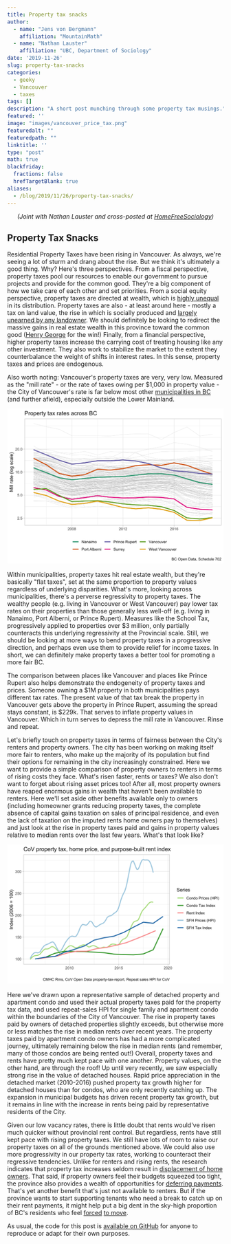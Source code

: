 ```yaml
---
title: Property tax snacks
author: 
  - name: "Jens von Bergmann"
    affiliation: "MountainMath"
  - name: "Nathan Lauster"
    affiliation: "UBC, Department of Sociology"
date: '2019-11-26'
slug: property-tax-snacks
categories:
  - geeky
  - Vancouver
  - taxes
tags: []
description: "A short post munching through some property tax musings."
featured: ''
image: "images/vancouver_price_tax.png"
featuredalt: ""
featuredpath: ""
linktitle: ''
type: "post"
math: true
blackfriday:
  fractions: false
  hrefTargetBlank: true
aliases:
  - /blog/2019/11/26/property-tax-snacks/
---
```


<p style="text-align:center;"><i>(Joint with Nathan Lauster and cross-posted at <a href="https://homefreesociology.com/2019/11/27/property-tax-snacks/" target="_blank">HomeFreeSociology</a>)</i></p>



## Property Tax Snacks

Residential Property Taxes have been rising in Vancouver. As always, we're seeing a lot of sturm and drang about the rise. But we think it's ultimately a good thing. Why? Here's three perspectives. From a fiscal perspective, property taxes pool our resources to enable our government to pursue projects and provide for the common good. They're a big component of how we take care of each other and set priorities. From a social equity perspective, property taxes are directed at wealth, which is [highly unequal](https://www150.statcan.gc.ca/t1/tbl1/en/tv.action?pid=1110004901) in its distribution. Property taxes are also - at least around here - mostly a tax on land value, the rise in which is socially produced and [largely unearned by any landowner](https://homefreesociology.com/2019/11/27/fun-with-real-estate-wealth/). We should definitely be looking to redirect the massive gains in real estate wealth in this province toward the common good ([Henry George](https://www.lincolninst.edu/news/lincoln-house-blog/what-would-henry-george-say) for the win!) Finally, from a financial perspective, higher property taxes increase the carrying cost of treating housing like any other investment. They also work to stabilize the market to the extent they counterbalance the weight of shifts in interest rates. In this sense, property taxes and prices are endogenous.

Also worth noting: Vancouver's property taxes are very, very low. Measured as the "mill rate" - or the rate of taxes owing per $1,000 in property value - the City of Vancouver's rate is far below most other [municipalities in BC](https://www2.gov.bc.ca/gov/content/governments/local-governments/facts-framework/statistics/tax-rates-tax-burden) (and further afield), especially outside the Lower Mainland. 





<img src="index_files/figure-html/unnamed-chunk-2-1.png" width="672" />


Within municipalities, property taxes hit real estate wealth, but they're basically "flat taxes", set at the same proportion to property values regardless of underlying disparities. What's more, looking across municipalities, there's a perverse regressivity to property taxes. The wealthy people (e.g. living in Vancouver or West Vancouver) pay lower tax rates on their properties than those generally less well-off (e.g. living in Nanaimo, Port Alberni, or Prince Rupert). Measures like the School Tax, progressively applied to properties over $3 million, only partially counteracts this underlying regressivity at the Provincial scale. Still, we should be looking at more ways to bend property taxes in a progressive direction, and perhaps even use them to provide relief for income taxes. In short, we can definitely make property taxes a better tool for promoting a more fair BC.



The comparison between places like Vancouver and places like Prince Rupert also helps demonstrate the endogeneity of property taxes and prices. Someone owning a $1M property in both municipalities pays different tax rates. The present value of that tax break the property in Vancouver gets above the property in Prince Rupert, assuming the spread stays constant, is $229k. That serves to inflate property values in Vancouver. Which in turn serves to depress the mill rate in Vancouver. Rinse and repeat.

Let's briefly touch on property taxes in terms of fairness between the City's renters and property owners. The city has been working on making itself more fair to renters, who make up the majority of its population but find their options for remaining in the city increasingly constrained. Here we want to provide a simple comparison of property owners to renters in terms of rising costs they face. What's risen faster, rents or taxes? We also don't want to forget about rising asset prices too! After all, most property owners have reaped enormous gains in wealth that haven't been available to renters. Here we'll set aside other benefits available only to owners (including homeowner grants reducing property taxes, the complete absence of capital gains taxation on sales of principal residence, and even the lack of taxation on the imputed rents home owners pay to themselves) and just look at the rise in property taxes paid and gains in property values relative to median rents over the last few years. What's that look like?

![Property taxes to property values to rents](images/vancouver_price_tax.png)

Here we've drawn upon a representative sample of detached property and apartment condo and used their actual property taxes paid for the property tax data, and used repeat-sales HPI for single family and apartment condo within the boundaries of the City of Vancouver. The rise in property taxes paid by owners of detached properties slightly exceeds, but otherwise more or less matches the rise in median rents over recent years. The property taxes paid by apartment condo owners has had a more complicated journey, ultimately remaining below the rise in median rents (and remember, many of those condos are being rented out!) Overall, property taxes and rents have pretty much kept pace with one another. Property values, on the other hand, are through the roof! Up until very recently, we saw especially strong rise in the value of detached houses. Rapid price appreciation in the detached market (2010-2016) pushed property tax growth higher for detached houses than for condos, who are only recently catching up. The expansion in municipal budgets has driven recent property tax growth, but it remains in line with the increase in rents being paid by representative residents of the City.

Given our low vacancy rates, there is little doubt that rents would've risen much quicker without provincial rent control. But regardless, rents have still kept pace with rising property taxes. We still have lots of room to raise our property taxes on all of the grounds mentioned above. We could also use more progressivity in our property tax rates, working to counteract their regressive tendencies. Unlike for renters and rising rents, the research indicates that property tax increases seldom result in [displacement of home owners](https://journals.sagepub.com/doi/full/10.1177/1078087416666959). That said, if property owners feel their budgets squeezed too tight, the province also provides a wealth of opportunities for [deferring payments](https://www2.gov.bc.ca/gov/content/taxes/property-taxes/annual-property-tax/defer-taxes). That's yet another benefit that's just not available to renters. But if the province wants to start supporting tenants who need a break to catch up on their rent payments, it might help put a big dent in the sky-high proportion of BC's residents who feel [forced](https://doodles.mountainmath.ca/blog/2019/11/23/canadian-housing-survey-a-first-look/) [to move](https://homefreesociology.com/2019/11/24/why-do-people-move-new-data-mysteries-and-fundamental-rights/).

As usual, the code for this post is [available on GitHub](https://github.com/mountainMath/doodles/blob/master/content/posts/2019-11-26-property-tax-snacks.Rmarkdown) for anyone to reproduce or adapt for their own purposes.
